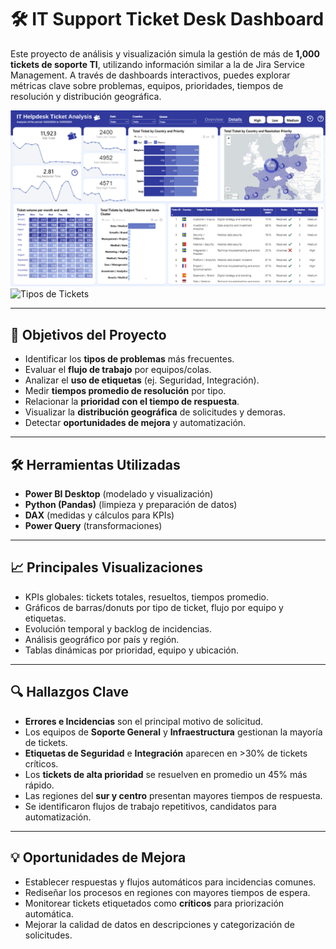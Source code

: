# 🛠️ IT Support Ticket Desk Dashboard

Este proyecto de análisis y visualización simula la gestión de más de **1,000 tickets de soporte TI**, utilizando información similar a la de Jira Service Management. A través de dashboards interactivos, puedes explorar métricas clave sobre problemas, equipos, prioridades, tiempos de resolución y distribución geográfica.

![Vista General del Dashboard](https://github.com/Maura-Galindo/IT-Support-Ticket-Desk-Dashboard/blob/dd4f142f7be5998b5420bef544474a07c15c97b9/Img_2..png)
![Tipos de Tickets]([dashboard_tipos.png](https://github.com/Maura-Galindo/IT-Support-Ticket-Desk-Dashboard/blob/dd4f142f7be5998b5420bef544474a07c15c97b9/img_general.png))

---

## 🎯 Objetivos del Proyecto

- Identificar los **tipos de problemas** más frecuentes.
- Evaluar el **flujo de trabajo** por equipos/colas.
- Analizar el **uso de etiquetas** (ej. Seguridad, Integración).
- Medir **tiempos promedio de resolución** por tipo.
- Relacionar la **prioridad con el tiempo de respuesta**.
- Visualizar la **distribución geográfica** de solicitudes y demoras.
- Detectar **oportunidades de mejora** y automatización.

---


## 🛠️ Herramientas Utilizadas

- **Power BI Desktop** (modelado y visualización)
- **Python (Pandas)** (limpieza y preparación de datos)
- **DAX** (medidas y cálculos para KPIs)
- **Power Query** (transformaciones)

---

## 📈 Principales Visualizaciones

- KPIs globales: tickets totales, resueltos, tiempos promedio.
- Gráficos de barras/donuts por tipo de ticket, flujo por equipo y etiquetas.
- Evolución temporal y backlog de incidencias.
- Análisis geográfico por país y región.
- Tablas dinámicas por prioridad, equipo y ubicación.

---

## 🔍 Hallazgos Clave

- **Errores e Incidencias** son el principal motivo de solicitud.
- Los equipos de **Soporte General** y **Infraestructura** gestionan la mayoría de tickets.
- **Etiquetas de Seguridad** e **Integración** aparecen en >30% de tickets críticos.
- Los **tickets de alta prioridad** se resuelven en promedio un 45% más rápido.
- Las regiones del **sur y centro** presentan mayores tiempos de respuesta.
- Se identificaron flujos de trabajo repetitivos, candidatos para automatización.

---

## 💡 Oportunidades de Mejora

- Establecer respuestas y flujos automáticos para incidencias comunes.
- Rediseñar los procesos en regiones con mayores tiempos de espera.
- Monitorear tickets etiquetados como **críticos** para priorización automática.
- Mejorar la calidad de datos en descripciones y categorización de solicitudes.

